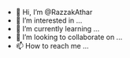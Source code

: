 - 👋 Hi, I’m @RazzakAthar
- 👀 I’m interested in ...
- 🌱 I’m currently learning ...
- 💞️ I’m looking to collaborate on ...
- 📫 How to reach me ...

<!---
RazzakAthar/RazzakAthar is a ✨ special ✨ repository because its `README.md` (this file) appears on your GitHub profile.
You can click the Preview link to take a look at your changes.
--->
